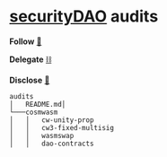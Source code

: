 # [securityDAO](https://dens.sh/dens::secdao) audits
**Follow** [🦍](https://twitter.com/secdao_xyz)

**Delegate**
[⛓](https://ping.pub/juno/staking/junovaloper1n33nhm7fes7umlw58lld77pkgh7qlp8lhupe76)


**Disclose** [🐊](https://matrix.to/#/#bridge:securitydao.ems.host)
```
audits
│   README.md│
└───cosmwasm
│   │   cw-unity-prop
│   │   cw3-fixed-multisig 
│   │   wasmswap 
│   │   dao-contracts
```


